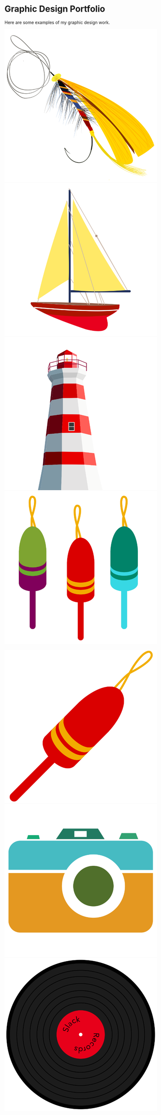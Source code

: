 # Graphic Design Portfolio

Here are some examples of my graphic design work.

<div class="row">
  <div class="col-sm-3"><img src="/images/portfolio/fly.png"></div>
  <div class="col-sm-3"><img src="/images/portfolio/sailboat.png"></div>
  <div class="col-sm-3"><img src="/images/portfolio/lighthouse.png"></div>
  <div class="col-sm-3"><img src="/images/portfolio/bouy.png"></div>
</div>
<br>
<div class="row">
  <div class="col-sm-3"><img src="/images/portfolio/bouy2.png"></div>
  <div class="col-sm-3"><img src="/images/portfolio/camera.png"></div>
  <div class="col-sm-3"><img src="/images/portfolio/record-red.png"></div>
</div>